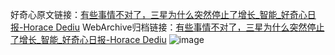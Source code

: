 好奇心原文链接：[有些事情不对了，三星为什么突然停止了增长_智能_好奇心日报-Horace Dediu](https://www.qdaily.com/articles/3215.html)
WebArchive归档链接：[有些事情不对了，三星为什么突然停止了增长_智能_好奇心日报-Horace Dediu](http://web.archive.org/web/20190623151707/https://www.qdaily.com/articles/3215.html)
![image](http://ww3.sinaimg.cn/large/007d5XDply1g3v6u7c448j30u0486hdt)